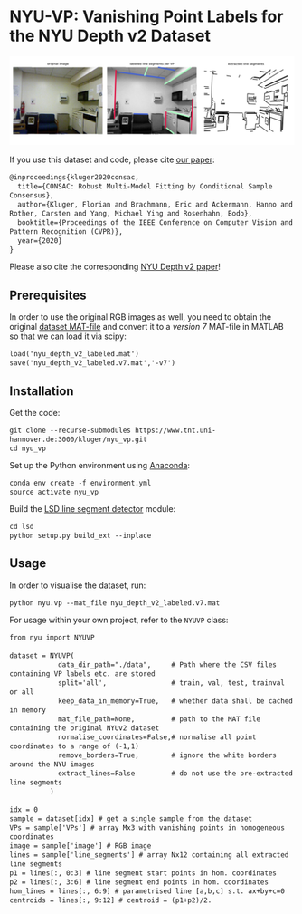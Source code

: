 # NYU-VP: Vanishing Point Labels for the NYU Depth v2 Dataset

![example](example.jpg)

If you use this dataset and code, please cite [our paper](https://arxiv.org/abs/2001.02643):
```
@inproceedings{kluger2020consac,
  title={CONSAC: Robust Multi-Model Fitting by Conditional Sample Consensus},
  author={Kluger, Florian and Brachmann, Eric and Ackermann, Hanno and Rother, Carsten and Yang, Michael Ying and Rosenhahn, Bodo},
  booktitle={Proceedings of the IEEE Conference on Computer Vision and Pattern Recognition (CVPR)},
  year={2020}
}
```
Please also cite the corresponding [NYU Depth v2 paper](https://cs.nyu.edu/~silberman/bib/indoor_seg_support.bib)! 


## Prerequisites
In order to use the original RGB images as well, you need to obtain the original 
[dataset MAT-file](http://horatio.cs.nyu.edu/mit/silberman/nyu_depth_v2/nyu_depth_v2_labeled.mat) and convert it to a 
*version 7* MAT-file in MATLAB so that we can load it via scipy:
```
load('nyu_depth_v2_labeled.mat')
save('nyu_depth_v2_labeled.v7.mat','-v7')
```

## Installation
Get the code:
```
git clone --recurse-submodules https://www.tnt.uni-hannover.de:3000/kluger/nyu_vp.git
cd nyu_vp
```

Set up the Python environment using [Anaconda](https://www.anaconda.com/): 
```
conda env create -f environment.yml
source activate nyu_vp
```

Build the [LSD line segment detector](https://www.ipol.im/pub/art/2012/gjmr-lsd/) module:
```
cd lsd
python setup.py build_ext --inplace
```

## Usage
In order to visualise the dataset, run:
```
python nyu.vp --mat_file nyu_depth_v2_labeled.v7.mat
```

For usage within your own project, refer to the ```NYUVP``` class:
```
from nyu import NYUVP

dataset = NYUVP(
            data_dir_path="./data",     # Path where the CSV files containing VP labels etc. are stored
            split='all',                # train, val, test, trainval or all
            keep_data_in_memory=True,   # whether data shall be cached in memory
            mat_file_path=None,         # path to the MAT file containing the original NYUv2 dataset
            normalise_coordinates=False,# normalise all point coordinates to a range of (-1,1)
            remove_borders=True,        # ignore the white borders around the NYU images
            extract_lines=False         # do not use the pre-extracted line segments
          )
          
idx = 0
sample = dataset[idx] # get a single sample from the dataset
VPs = sample['VPs'] # array Mx3 with vanishing points in homogeneous coordinates
image = sample['image'] # RGB image
lines = sample['line_segments'] # array Nx12 containing all extracted line segments
p1 = lines[:, 0:3] # line segment start points in hom. coordinates
p2 = lines[:, 3:6] # line segment end points in hom. coordinates
hom_lines = lines[:, 6:9] # parametrised line [a,b,c] s.t. ax+by+c=0
centroids = lines[:, 9:12] # centroid = (p1+p2)/2.
```

